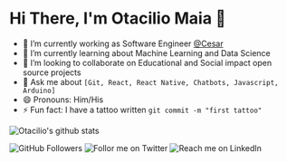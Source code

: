 # Hi There, I'm Otacilio Maia 👋

- 🔭 I’m currently working as Software Engineer [@Cesar](https://github.com/CESARBR)
- 🌱 I’m currently learning about Machine Learning and Data Science
- 👯 I’m looking to collaborate on Educational and Social impact open source projects
- 💬 Ask me about `[Git, React, React Native, Chatbots, Javascript, Arduino]` 
- 😄 Pronouns: Him/His
- ⚡ Fun fact: I have a tattoo written `git commit -m "first tattoo"`

![Otacilio's github stats](https://github-readme-stats.vercel.app/api?username=OtacilioN)

![GitHub Followers](https://img.shields.io/github/followers/OtacilioN?style=social) ![Follor me on Twitter](https://img.shields.io/twitter/follow/Otacilio_Maia?style=social) ![Reach me on LinkedIn](https://img.shields.io/badge/LinkedIn--_.svg?style=social&logo=linkedin&link=http:///www.linkedin.com/in/otacilio/)




